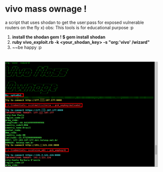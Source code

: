 # vivo mass ownage ! 
a script that uses shodan to get the user:pass for exposed vulnerable routers on the fly x)
obs: This tools is for educational purpose :p

1. **install the shodan gem ! $ gem install shodan**
2. **ruby vivo_exploit.rb -k <your_shodan_key> -s "org:'vivo' /wizard"**
3. ~~be happy :p


#
![alt text](https://github.com/sp4c30x1/vivo_mass_ownage/blob/master/infos_true.png?raw=true)
